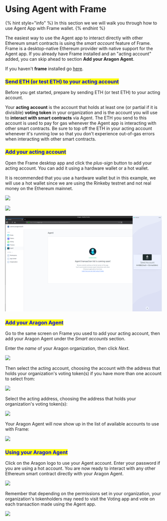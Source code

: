 # Using Agent with Frame

{% hint style="info" %}
In this section we we will walk you through how to use Agent App with Frame wallet.
{% endhint %}

The easiest way to use the Agent app to interact directly with other Ethereum smart contracts is using the _smart account_ feature of Frame. Frame is a desktop-native Ethereum provider with native support for the Agent app. If you already have Frame installed and an "acting account" added, you can skip ahead to section **Add your Aragon Agent**.

If you haven't **frame** installed go [here](https://app.gitbook.com/o/3h8kxj8geKVXgyMnGbYT/s/zhQIP88M8McmSaEGSymT/\~/changes/2tRI9YYqiKnfmdr7WSA1/users/products/set-up-frame-wallet).

### <mark style="color:blue;">**Send ETH (or test ETH) to your acting account**</mark>

Before you get started, prepare by sending ETH (or test ETH) to your acting account.&#x20;

Your **acting account** is the account that holds at least one (or partial if it is divisible) **voting token** in your organization and is the account you will use to **interact with smart contracts** via Agent. The ETH you send to this account is used to pay for gas whenever the Agent app is interacting with other smart contracts. Be sure to top off the ETH in your acting account whenever it's running low so that you don't experience out-of-gas errors when interacting with other smart contracts.

### <mark style="color:blue;">**Add your acting account**</mark>

Open the Frame desktop app and click the _plus-sign_ button to add your acting account. You can add it using a hardware wallet or a hot wallet.&#x20;

It is recommended that you use a hardware wallet but in this example, we will use a hot wallet since we are using the Rinkeby testnet and not real money on the Ethereum mainnet.

![](https://d33v4339jhl8k0.cloudfront.net/docs/assets/5c98a4fe0428633d2cf3fcf7/images/5d8bd9702c7d3a7e9ae1a220/file-wPNVEoD1j4.png)

![](https://d33v4339jhl8k0.cloudfront.net/docs/assets/5c98a4fe0428633d2cf3fcf7/images/5d8bd9782c7d3a7e9ae1a221/file-BZzJ4WikKD.png)

![](../../../../../../.gitbook/assets/file-Hdky5v4UL9.png)

### <mark style="color:blue;">**Add your Aragon Agent**</mark>

Go to the same screen on Frame you used to add your acting account, then add your Aragon Agent under the _Smart accounts_ section.

Enter the _name_ of your Aragon organization, then click _Next_.

![](https://d33v4339jhl8k0.cloudfront.net/docs/assets/5c98a4fe0428633d2cf3fcf7/images/5d8bda5504286364bc8f90f9/file-2urBqXQ8j0.png)

Then select the acting account, choosing the account with the address that holds your organization's voting token(s) if you have more than one account to select from:

![](https://d33v4339jhl8k0.cloudfront.net/docs/assets/5c98a4fe0428633d2cf3fcf7/images/5d8bdabd04286364bc8f90fb/file-QPxHyh0odz.png)

Select the acting address, choosing the address that holds your organization's voting token(s):

![](https://d33v4339jhl8k0.cloudfront.net/docs/assets/5c98a4fe0428633d2cf3fcf7/images/5d8bdb0b2c7d3a7e9ae1a22a/file-sfavzdmwav.png)

Your Aragon Agent will now show up in the list of available accounts to use with Frame:&#x20;

![](https://d33v4339jhl8k0.cloudfront.net/docs/assets/5c98a4fe0428633d2cf3fcf7/images/5d8bdb3b04286364bc8f9104/file-yCdIwFtn04.png)

### <mark style="color:blue;">**Using your Aragon Agent**</mark>

Click on the Aragon logo to use your Agent account. Enter your password if you are using a hot account. You are now ready to interact with any other Ethereum smart contract directly with your Aragon Agent.

![](https://d33v4339jhl8k0.cloudfront.net/docs/assets/5c98a4fe0428633d2cf3fcf7/images/5d8bddef04286364bc8f9121/file-JXtXhKiVAb.png)

Remember that depending on the permissions set in your organization, your organization's tokenholders may need to visit the Voting app and vote on each transaction made using the Agent app.

![](https://d33v4339jhl8k0.cloudfront.net/docs/assets/5c98a4fe0428633d2cf3fcf7/images/5d8bdf5e04286364bc8f912b/file-FFA5Mwilwm.png)
